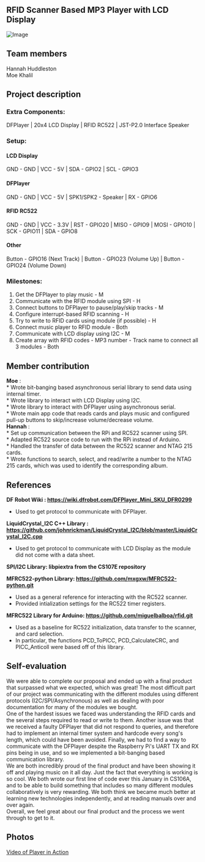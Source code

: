 ## RFID Scanner Based MP3 Player with LCD Display
![Image](https://github.com/cs107e/Mokhalil01-hannhudd-project/blob/master/player_image.jpeg)
## Team members
Hannah Huddleston\
Moe Khalil

## Project description
### Extra Components:
DFPlayer | 
20x4 LCD Display | 
RFID RC522 | 
JST-P2.0 Interface Speaker 

### Setup:
#### LCD Display
GND - GND | VCC - 5V | SDA - GPIO2 | SCL - GPIO3
#### DFPlayer
GND - GND | VCC - 5V | SPK1/SPK2 - Speaker | RX - GPIO6
#### RFID RC522
GND - GND | VCC - 3.3V | RST - GPIO20 | MISO - GPIO9 | MOSI - GPIO10 | SCK - GPIO11 | SDA - GPIO8
#### Other
Button - GPIO16 (Next Track) | Button - GPIO23 (Volume Up) | Button - GPIO24 (Volume Down)

### Milestones:
1. Get the DFPlayer to play music - M
2. Communicate with the RFID module using SPI - H
3. Connect buttons to DFPlayer to pause/play/skip tracks - M
4. Configure interrupt-based RFID scanning - H
5. Try to write to RFID cards using module (if possible) - H
6. Connect music player to RFID module - Both
7. Communicate with LCD display using I2C - M
8. Create array with RFID codes - MP3 number - Track name to connect all 3 modules - Both

## Member contribution
**Moe** :\
          * Wrote bit-banging based asynchronous serial library to send data using internal timer.\
          * Wrote library to interact with LCD Display using I2C.\
          * Wrote library to interact with DFPlayer using asynchronous serial.    
          * Wrote main app code that reads cards and plays music and configured pull-up buttons to skip/increase volume/decrease volume.\
**Hannah** :\
          * Set up communication between the RPi and RC522 scanner using SPI.\
          * Adapted RC522 source code to run with the RPi instead of Arduino.\
          * Handled the transfer of data between the RC522 scanner and NTAG 215 cards.\
          * Wrote functions to search, select, and read/write a number to the NTAG 215 cards, which was used to identify the corresponding album.  

## References
**DF Robot Wiki : https://wiki.dfrobot.com/DFPlayer_Mini_SKU_DFR0299**  
  * Used to get protocol to communicate with DFPlayer.  
  
**LiquidCrystal_I2C C++ Library : https://github.com/johnrickman/LiquidCrystal_I2C/blob/master/LiquidCrystal_I2C.cpp**  
  * Used to get protocol to communicate with LCD Display as the module did not come with a data sheet.  

**SPI/I2C Library: libpiextra from the CS107E repository**

**MFRC522-python Library: https://github.com/mxgxw/MFRC522-python.git**
  * Used as a general reference for interacting with the RC522 scanner.
  * Provided intialization settings for the RC522 timer registers.
  
**MFRC522 Library for Arduino: https://github.com/miguelbalboa/rfid.git**
  * Used as a baseline for RC522 initialization, data transfer to the scanner, and card selection.
  * In particular, the functions PCD_ToPICC, PCD_CalculateCRC, and PICC_Anticoll were based off of this library.

## Self-evaluation
We were able to complete our proposal and ended up with a final product that surpassed what we expected, which was great! The most difficult part of our project was communicating with the different modules using different protocols (I2C/SPI/Asynchronous) as well as dealing with poor documentation for many of the modules we bought.  
One of the hardest issues we faced was understanding the RFID cards and the several steps required to read or write to them. Another issue was that we received a faulty DFPlayer that did not respond to queries, and therefore had to implement an internal timer system and hardcode every song's length, which could have been avoided. Finally, we had to find a way to communicate with the DFPlayer despite the Raspberry Pi's UART TX and RX pins being in use, and so we implemented a bit-banging based communication library.  
We are both incredibly proud of the final product and have been showing it off and playing music on it all day. Just the fact that everything is working is so cool. We both wrote our first line of code ever this January in CS106A, and to be able to build something that includes so many different modules collaboratively is very rewarding. We both think we became much better at learning new technologies independently, and at reading manuals over and over again.  
Overall, we feel great about our final product and the process we went through to get to it.  

## Photos
[Video of Player in Action](https://github.com/cs107e/Mokhalil01-hannhudd-project/blob/master/player_video.mp4)
